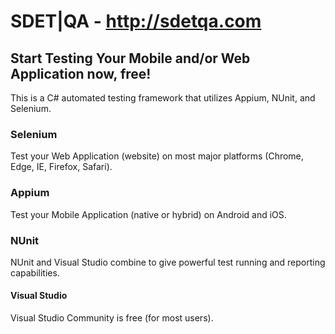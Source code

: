 # SDET|QA - http://sdetqa.com

## Start Testing Your Mobile and/or Web Application now, free!
This is a C# automated testing framework that utilizes Appium, NUnit, and Selenium.

### Selenium
Test your Web Application (website) on most major platforms (Chrome, Edge, IE, Firefox, Safari).

### Appium
Test your Mobile Application (native or hybrid) on Android and iOS.

### NUnit
NUnit and Visual Studio combine to give powerful test running and reporting capabilities.

#### Visual Studio
Visual Studio Community is free (for most users).
